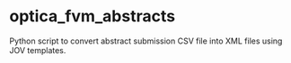 # optica_fvm_abstracts
Python script to convert abstract submission CSV file into XML files using JOV templates.
